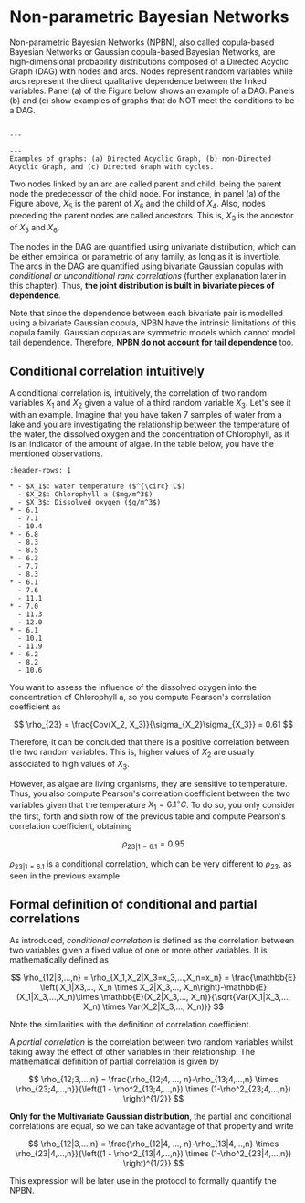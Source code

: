 
# Non-parametric Bayesian Networks

Non-parametric Bayesian Networks (NPBN), also called copula-based Bayesian Networks or Gaussian copula-based Bayesian Networks, are high-dimensional probability distributions composed of a Directed Acyclic Graph (DAG) with nodes and arcs. Nodes represent random variables while arcs represent the direct qualitative dependence between the linked variables. Panel (a) of the Figure below shows an example of a DAG. Panels (b) and (c) show examples of graphs that do NOT meet the conditions to be a DAG.

```{figure} ../figures/example_BN.png

---

---
Examples of graphs: (a) Directed Acyclic Graph, (b) non-Directed Acyclic Graph, and (c) Directed Graph with cycles.
```

Two nodes linked by an arc are called parent and child, being the parent node the predecessor of the child node. For instance, in panel (a) of the Figure above, $X_5$ is the parent of $X_6$ and the child of $X_4$. Also, nodes preceding the parent nodes are called ancestors. This is, $X_3$ is the ancestor of $X_5$ and $X_6$.

The nodes in the DAG are quantified using univariate distribution, which can be either empirical or parametric of any family, as long as it is invertible. The arcs in the DAG are quantified using bivariate Gaussian copulas with _conditional or unconditional rank correlations_ (further explanation later in this chapter). Thus, **the joint distribution is built in bivariate pieces of dependence**.

Note that since the dependence between each bivariate pair is modelled using a bivariate Gaussian copula, NPBN have the intrinsic limitations of this copula family. Gaussian copulas are symmetric models which cannot model tail dependence. Therefore, **NPBN do not account for tail dependence** too.

## Conditional correlation intuitively

A conditional correlation is, intuitively, the correlation of two random variables $X_1$ and $X_2$ given a value of a third random variable $X_3$. Let's see it with an example. Imagine that you have taken 7 samples of water from a lake and you are investigating the relationship between the temperature of the water, the dissolved oxygen and the concentration of Chlorophyll, as it is an indicator of the amount of algae. In the table below, you have the mentioned observations.

```{list-table}
:header-rows: 1

* - $X_1$: water temperature ($^{\circ} C$)
  - $X_2$: Chlorophyll a ($mg/m^3$)
  - $X_3$: Dissolved oxygen ($g/m^3$)
* - 6.1
  - 7.1
  - 10.4
* - 6.8
  - 8.3
  - 8.5
* - 6.3
  - 7.7
  - 8.3
* - 6.1
  - 7.6
  - 11.1
* - 7.0
  - 11.3
  - 12.0
* - 6.1
  - 10.1
  - 11.9
* - 6.2
  - 8.2
  - 10.6

```

You want to assess the influence of the dissolved oxygen into the concentration of Chlorophyll a, so you compute Pearson's correlation coefficient as

$$
\rho_{23} = \frac{Cov(X_2, X_3)}{\sigma_{X_2}\sigma_{X_3}} = 0.61
$$

Therefore, it can be concluded that there is a positive correlation between the two random variables. This is, higher values of $X_2$ are usually associated to high values of $X_3$. 

However, as algae are living organisms, they are sensitive to temperature. Thus, you also compute Pearson's correlation coefficient between the two variables given that the temperature $X_1 = 6.1 ^{\circ} C$. To do so, you only consider the first, forth and sixth row of the previous table and compute Pearson's correlation coefficient, obtaining

$$
\rho_{23|1=6.1} = 0.95
$$

$\rho_{23|1=6.1}$ is a conditional correlation, which can be very different to $\rho_{23}$, as seen in the previous example.

## Formal definition of conditional and partial correlations

As introduced, _conditional correlation_ is defined as the correlation between two variables given a fixed value of one or more other variables. It is mathematically defined as 

$$
\rho_{12|3,...,n} = \rho_{X_1,X_2|X_3=x_3,...,X_n=x_n} = \frac{\mathbb{E} \left( X_1|X3,..., X_n \times X_2|X_3,..., X_n\right)-\mathbb{E}(X_1|X_3,...,X_n)\times \mathbb{E}(X_2|X_3,..., X_n)}{\sqrt{Var(X_1|X_3,..., X_n) \times Var(X_2|X_3,..., X_n)}}
$$

Note the similarities with the definition of correlation coefficient.

A _partial correlation_ is the correlation between two random variables whilst taking away the effect of other variables in their relationship. The mathematical definition of partial correlation is given by

$$
\rho_{12;3,...,n} = \frac{\rho_{12;4, ..., n}-\rho_{13;4,...,n} \times \rho_{23;4,...,n}}{\left((1 - \rho^2_{13;4,...,n}) \times (1-\rho^2_{23;4,...,n}) \right)^{1/2}}
$$

**Only for the Multivariate Gaussian distribution**, the partial and conditional correlations are equal, so we can take advantage of that property and write

$$
\rho_{12|3,...,n} = \frac{\rho_{12|4, ..., n}-\rho_{13|4,...,n} \times \rho_{23|4,...,n}}{\left((1 - \rho^2_{13|4,...,n}) \times (1-\rho^2_{23|4,...,n}) \right)^{1/2}}
$$

This expression will be later use in the protocol to formally quantify the NPBN. 